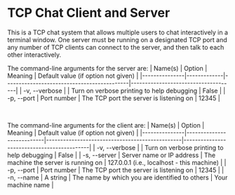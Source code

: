 # TCP Chat Client and Server

This is a TCP chat system that allows multiple users to chat interactively in a terminal window. One server must be running on a designated TCP port and any number of TCP clients can connect to the server, and then talk to each other interactively.

The command-line arguments for the server are:
| Name(s)       | Option      | Meaning                                    | Default value (if option not given) |
|---------------|-------------|--------------------------------------------|-------------------------------------|
| -v, --verbose |             | Turn on verbose printing to help debugging | False                               |
| -p, --port    | Port number | The TCP port the server is listening on    | 12345                               |

<br/>

The command-line arguments for the client are:
| Name(s)       | Option                    | Meaning                                        | Default value (if option not given)        |
|---------------|---------------------------|------------------------------------------------|--------------------------------------------|
| -v, --verbose |                           | Turn on verbose printing to help debugging     | False                                      |
| -s, --server  | Server name or IP address | The machine the server is running on           | 127.0.0.1 (i.e., localhost - this machine) |
| -p, --port    | Port number               | The TCP port the server is listening on        | 12345                                      |
| -n, --name    | A string                  | The name by which you are identified to others | Your machine name                          |